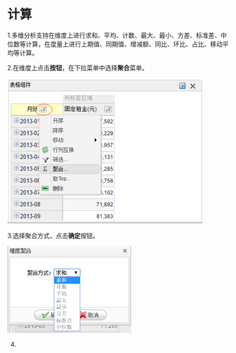 # 计算

1.多维分析支持在维度上进行求和、平均、计数、最大、最小、方差、标准差、中位数等计算，在度量上进行上期值、同期值、增减额、同比、环比、占比、移动平均等计算。

2.在维度上点击**按钮**，在下拉菜单中选择**聚合**菜单。

![](/assets/import29.png)

3.选择聚合方式，点击**确定**按钮。

![](/assets/import30.png)

4.


